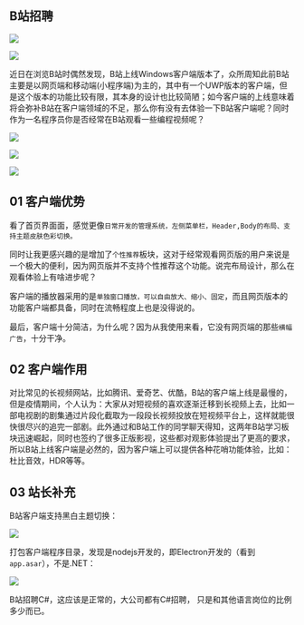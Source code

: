 
## B站招聘

![](https://img1.dotnet9.com/2022/05/4201.jpg)

![](https://img1.dotnet9.com/2022/05/4202.jpg)

近日在浏览B站时偶然发现，B站上线Windows客户端版本了，众所周知此前B站主要是以网页端和移动端(小程序端)为主的，其中有一个UWP版本的客户端，但是这个版本的功能比较有限，其本身的设计也比较简陋；如今客户端的上线意味着将会弥补B站在客户端领域的不足，那么你有没有去体验一下B站客户端呢？同时作为一名程序员你是否经常在B站观看一些编程视频呢？

![](https://img1.dotnet9.com/2022/05/4203.png)

![](https://img1.dotnet9.com/2022/05/4204.png)

![](https://img1.dotnet9.com/2022/05/4205.png)

## 01 客户端优势


看了首页界面面，感觉更像`日常开发的管理系统，左侧菜单栏，Header,Body的布局、支持主题皮肤色彩切换。`

同时让我更感兴趣的是增加了`个性推荐`板块，这对于经常观看网页版的用户来说是一个极大的便利，因为网页版并不支持个性推荐这个功能。说完布局设计，那么在观看体验上有啥进步呢？

客户端的播放器采用的是`单独窗口播放，可以自由放大、缩小、固定`，而且网页版本的功能客户端都具备，同时在流畅程度上也是没得说的。

最后，客户端十分简洁，为什么呢？因为从我使用来看，它没有网页端的那些`横幅广告`，十分干净。

## 02 客户端作用

对比常见的长视频网站，比如腾讯、爱奇艺、优酷，B站的客户端上线是最慢的，但是疫情期间，个人认为：大家从对短视频的喜欢逐渐迁移到长视频上去，比如一部电视剧的剧集通过片段化截取为一段段长视频投放在短视频平台上，这样就能很快很尽兴的追完一部剧。此外通过和B站工作的同学聊天得知，这两年B站学习板块迅速崛起，同时也签约了很多正版影视，这些都对观影体验提出了更高的要求，所以B站上线客户端是必然的，因为客户端上可以提供各种花哨功能体验，比如：杜比音效，HDR等等。

## 03 站长补充

B站客户端支持黑白主题切换：

![](https://img1.dotnet9.com/2022/05/4206.gif)

打包客户端程序目录，发现是nodejs开发的，即Electron开发的（看到`app.asar`），不是.NET：

![](https://img1.dotnet9.com/2022/05/4207.gif)

B站招聘C#，这应该是正常的，大公司都有C#招聘， 只是和其他语言岗位的比例多少而已。